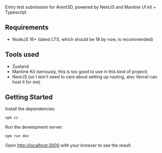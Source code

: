 Entry test submission for Arent3D, powered by NextJS and Mantine UI kit + Typescript

## Requirements

- NodeJS 16+ (latest LTS, which should be 18 by now, is recommended)

## Tools used

- Zustand
- Mantine Kit (seriously, this is too good to use in this kind of project)
- NextJS (so I don't need to care about setting up routing, also Vercel can host it for me)

## Getting Started

Install the dependencies:

```bash
npm ci
```

Run the development server:

```bash
npm run dev
```

Open [http://localhost:3000](http://localhost:3000) with your browser to see the result.
